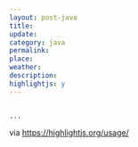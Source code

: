 ```yaml
---
layout: post-java
title: 
update: 
category: java
permalink: 
place: 
weather: 
description: 
highlightjs: y
---
```


<pre><code class="java">
...
</code></pre>
via https://highlightjs.org/usage/
